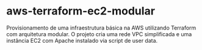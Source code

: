 # aws-terraform-ec2-modular
Provisionamento de uma infraestrutura básica na AWS utilizando Terraform com arquitetura modular. O projeto cria uma rede VPC simplificada e uma instância EC2 com Apache instalado via script de user data.
